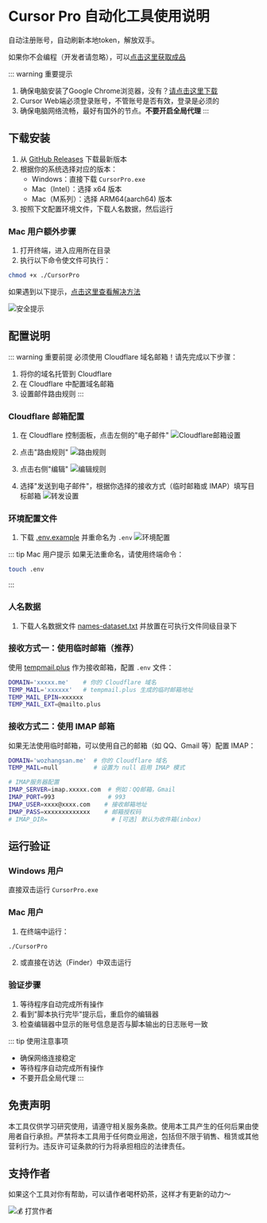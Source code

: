 # Cursor Pro 自动化工具使用说明

自动注册账号，自动刷新本地token，解放双手。

如果你不会编程（开发者请忽略），可以[点击这里获取成品](https://curser.zone.id/)


::: warning 重要提示
1. 确保电脑安装了Google Chrome浏览器，没有？[请点击这里下载](https://www.google.cn/intl/zh-CN/chrome/)
2. Cursor Web端必须登录账号，不管账号是否有效，登录是必须的
3. 确保电脑网络流畅，最好有国外的节点。**不要开启全局代理**
:::

## 下载安装

1. 从 [GitHub Releases](https://github.com/chengazhen/cursor-auto-free/releases) 下载最新版本
2. 根据你的系统选择对应的版本：
   - Windows：直接下载 `CursorPro.exe`
   - Mac（Intel）：选择 x64 版本
   - Mac（M系列）：选择 ARM64(aarch64) 版本
3. 按照下文配置环境文件，下载人名数据，然后运行

### Mac 用户额外步骤

1. 打开终端，进入应用所在目录
2. 执行以下命令使文件可执行：
```bash
chmod +x ./CursorPro
```

如果遇到以下提示，[点击这里查看解决方法](https://sysin.org/blog/macos-if-crashes-when-opening/)

![安全提示](../assets/imgs/6.png)

## 配置说明

::: warning 重要前提
必须使用 Cloudflare 域名邮箱！请先完成以下步骤：
1. 将你的域名托管到 Cloudflare
2. 在 Cloudflare 中配置域名邮箱
3. 设置邮件路由规则
:::

### Cloudflare 邮箱配置

1. 在 Cloudflare 控制面板，点击左侧的"电子邮件"
   ![Cloudflare邮箱设置](../assets/imgs/1.jpg)

2. 点击"路由规则"
   ![路由规则](../assets/imgs/2.jpg)

3. 点击右侧"编辑"
   ![编辑规则](../assets/imgs/3.jpg)

4. 选择"发送到电子邮件"，根据你选择的接收方式（临时邮箱或 IMAP）填写目标邮箱
   ![转发设置](../assets/imgs/4.jpg)

### 环境配置文件

1. 下载 [.env.example](https://github.com/chengazhen/cursor-auto-free) 并重命名为 `.env`
   ![环境配置](../assets/imgs/5.jpg)

::: tip Mac 用户提示
如果无法重命名，请使用终端命令：
```bash
touch .env
```
:::

### 人名数据

1. 下载人名数据文件 [names-dataset.txt](https://github.com/chengazhen/cursor-auto-free/blob/main/names-dataset.txt) 并放置在可执行文件同级目录下


### 接收方式一：使用临时邮箱（推荐）

使用 [tempmail.plus](https://tempmail.plus/zh/#!) 作为接收邮箱，配置 `.env` 文件：
```bash
DOMAIN='xxxxx.me'    # 你的 Cloudflare 域名
TEMP_MAIL='xxxxxx'   # tempmail.plus 生成的临时邮箱地址
TEMP_MAIL_EPIN=xxxxxx
TEMP_MAIL_EXT=@mailto.plus
```

### 接收方式二：使用 IMAP 邮箱

如果无法使用临时邮箱，可以使用自己的邮箱（如 QQ、Gmail 等）配置 IMAP：
```bash
DOMAIN='wozhangsan.me'  # 你的 Cloudflare 域名
TEMP_MAIL=null          # 设置为 null 启用 IMAP 模式

# IMAP服务器配置
IMAP_SERVER=imap.xxxxx.com  # 例如：QQ邮箱，Gmail
IMAP_PORT=993               # 993
IMAP_USER=xxxx@xxxx.com    # 接收邮箱地址
IMAP_PASS=xxxxxxxxxxxxx    # 邮箱授权码
# IMAP_DIR=                  # [可选] 默认为收件箱(inbox)
```

## 运行验证

### Windows 用户
直接双击运行 `CursorPro.exe`

### Mac 用户
1. 在终端中运行：
```bash
./CursorPro
```
2. 或直接在访达（Finder）中双击运行

### 验证步骤
1. 等待程序自动完成所有操作
2. 看到"脚本执行完毕"提示后，重启你的编辑器
3. 检查编辑器中显示的账号信息是否与脚本输出的日志账号一致

::: tip 使用注意事项
- 确保网络连接稳定
- 等待程序自动完成所有操作
- 不要开启全局代理
:::

## 免责声明

本工具仅供学习研究使用，请遵守相关服务条款。使用本工具产生的任何后果由使用者自行承担。严禁将本工具用于任何商业用途，包括但不限于销售、租赁或其他营利行为。违反许可证条款的行为将承担相应的法律责任。

## 支持作者

如果这个工具对你有帮助，可以请作者喝杯奶茶，这样才有更新的动力～

![💰 打赏作者](../assets/imgs/2641737539778_.pic.jpg)
